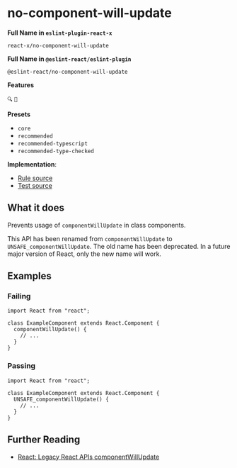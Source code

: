 # no-component-will-update

**Full Name in `eslint-plugin-react-x`**

```plain copy
react-x/no-component-will-update
```

**Full Name in `@eslint-react/eslint-plugin`**

```plain copy
@eslint-react/no-component-will-update
```

**Features**

`🔍` `🔄`

**Presets**

- `core`
- `recommended`
- `recommended-typescript`
- `recommended-type-checked`

**Implementation**:

- [Rule source](https://github.com/Rel1cx/eslint-react/tree/main/packages/plugins/eslint-plugin-react-x/src/rules/no-component-will-update.ts)
- [Test source](https://github.com/Rel1cx/eslint-react/tree/main/packages/plugins/eslint-plugin-react-x/src/rules/no-component-will-update.spec.ts)

## What it does

Prevents usage of `componentWillUpdate` in class components.

This API has been renamed from `componentWillUpdate` to `UNSAFE_componentWillUpdate`. The old name has been deprecated. In a future major version of React, only the new name will work.

## Examples

### Failing

```tsx
import React from "react";

class ExampleComponent extends React.Component {
  componentWillUpdate() {
    // ...
  }
}
```

### Passing

```tsx
import React from "react";

class ExampleComponent extends React.Component {
  UNSAFE_componentWillUpdate() {
    // ...
  }
}
```

## Further Reading

- [React: Legacy React APIs componentWillUpdate](https://react.dev/reference/react/Component#componentwillupdate)
